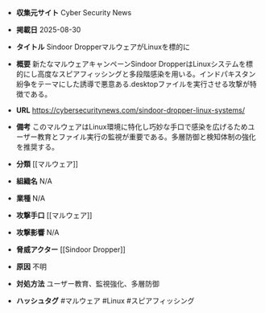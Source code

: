 - **収集元サイト**
Cyber Security News

- **掲載日**
2025-08-30

- **タイトル**
Sindoor DropperマルウェアがLinuxを標的に

- **概要**
新たなマルウェアキャンペーンSindoor DropperはLinuxシステムを標的にし高度なスピアフィッシングと多段階感染を用いる。インドパキスタン紛争をテーマにした誘導で悪意ある.desktopファイルを実行させる攻撃が特徴である。

- **URL**
https://cybersecuritynews.com/sindoor-dropper-linux-systems/

- **備考**
このマルウェアはLinux環境に特化し巧妙な手口で感染を広げるためユーザー教育とファイル実行の監視が重要である。多層防御と検知体制の強化を推奨する。

- **分類**
[[マルウェア]]

- **組織名**
N/A

- **業種**
N/A

- **攻撃手口**
[[マルウェア]]

- **攻撃影響**
N/A

- **脅威アクター**
[[Sindoor Dropper]]

- **原因**
不明

- **対処方法**
ユーザー教育、監視強化、多層防御

- **ハッシュタグ**
#マルウェア #Linux #スピアフィッシング
